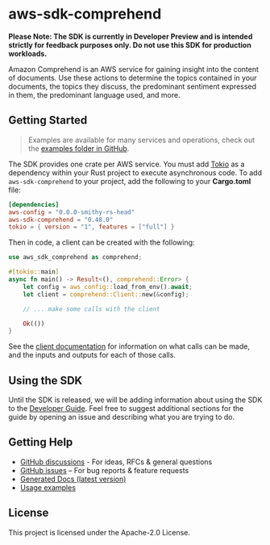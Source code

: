 # aws-sdk-comprehend

**Please Note: The SDK is currently in Developer Preview and is intended strictly for
feedback purposes only. Do not use this SDK for production workloads.**

Amazon Comprehend is an AWS service for gaining insight into the content of documents. Use these actions to determine the topics contained in your documents, the topics they discuss, the predominant sentiment expressed in them, the predominant language used, and more.

## Getting Started

> Examples are available for many services and operations, check out the
> [examples folder in GitHub](https://github.com/awslabs/aws-sdk-rust/tree/main/examples).

The SDK provides one crate per AWS service. You must add [Tokio](https://crates.io/crates/tokio)
as a dependency within your Rust project to execute asynchronous code. To add `aws-sdk-comprehend` to
your project, add the following to your **Cargo.toml** file:

```toml
[dependencies]
aws-config = "0.0.0-smithy-rs-head"
aws-sdk-comprehend = "0.48.0"
tokio = { version = "1", features = ["full"] }
```

Then in code, a client can be created with the following:

```rust
use aws_sdk_comprehend as comprehend;

#[tokio::main]
async fn main() -> Result<(), comprehend::Error> {
    let config = aws_config::load_from_env().await;
    let client = comprehend::Client::new(&config);

    // ... make some calls with the client

    Ok(())
}
```

See the [client documentation](https://docs.rs/aws-sdk-comprehend/latest/aws_sdk_comprehend/client/struct.Client.html)
for information on what calls can be made, and the inputs and outputs for each of those calls.

## Using the SDK

Until the SDK is released, we will be adding information about using the SDK to the
[Developer Guide](https://docs.aws.amazon.com/sdk-for-rust/latest/dg/welcome.html). Feel free to suggest
additional sections for the guide by opening an issue and describing what you are trying to do.

## Getting Help

* [GitHub discussions](https://github.com/awslabs/aws-sdk-rust/discussions) - For ideas, RFCs & general questions
* [GitHub issues](https://github.com/awslabs/aws-sdk-rust/issues/new/choose) – For bug reports & feature requests
* [Generated Docs (latest version)](https://awslabs.github.io/aws-sdk-rust/)
* [Usage examples](https://github.com/awslabs/aws-sdk-rust/tree/main/examples)

## License

This project is licensed under the Apache-2.0 License.


